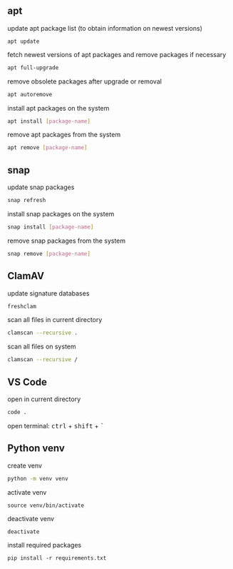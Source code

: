 ## apt
update apt package list (to obtain information on newest versions)
```console
apt update
```
fetch newest versions of apt packages and remove packages if necessary
```bash
apt full-upgrade
```
remove obsolete packages after upgrade or removal
```bash
apt autoremove
```
install apt packages on the system
```bash
apt install [package-name]
```
remove apt packages from the system
```bash
apt remove [package-name]
```
## snap
update snap packages
```bash
snap refresh
```
install snap packages on the system
```bash
snap install [package-name]
```
remove snap packages from the system
```bash
snap remove [package-name]
```
## ClamAV
update signature databases
```bash
freshclam
```
scan all files in current directory
```bash
clamscan --recursive .
```
scan all files on system
```zsh
clamscan --recursive /
```
## VS Code
open in current directory
```bash
code .
```
open terminal: <kbd>ctrl</kbd> + <kbd>shift</kbd> + <kbd>`</kbd>
## Python venv
create venv
```sh
python -m venv venv
```
activate venv
```shell
source venv/bin/activate
```
deactivate venv
```bash
deactivate
```
install required packages
```console
pip install -r requirements.txt
```